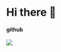 # Hi there 👋

#### github
<a href="https://github.com/STHSF">
  <img align="left" src="https://github-readme-stats.vercel.app/api?username=STHSF&count_private=true&show_icons=true&theme=radical" />
</a>
